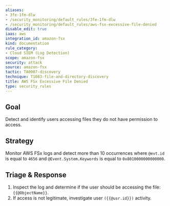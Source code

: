 ```yaml
---
aliases:
- 3fe-1fm-dlw
- /security_monitoring/default_rules/3fe-1fm-dlw
- /security_monitoring/default_rules/aws-fsx-excessive-file-denied
disable_edit: true
iaas: aws
integration_id: amazon-fsx
kind: documentation
rule_category:
- Cloud SIEM (Log Detection)
scope: amazon-fsx
security: attack
source: amazon-fsx
tactic: TA0007-discovery
technique: T1083-file-and-directory-discovery
title: AWS FSx Excessive File Denied
type: security_rules
---
```


## Goal
Detect and identify users accessing files they do not have permission to access.

## Strategy
Monitor AWS FSx logs and detect more than 10 occurrences where `@evt.id` is equal to `4656` and `@Event.System.Keywords` is equal to `0x8010000000000000`. 

## Triage & Response
1. Inspect the log and determine if the user should be accessing the file: `{{@ObjectName}}`.
2. If access is not legitimate, investigate user `({{@usr.id}})` activity.
